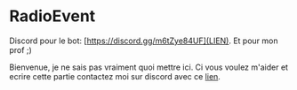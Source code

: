 # RadioEvent
 
 Discord pour le bot: [https://discord.gg/m6tZye84UF](LIEN). Et pour mon prof ;)
 
Bienvenue, je ne sais pas vraiment quoi mettre ici. Ci vous voulez m'aider et ecrire cette partie contactez moi sur discord avec ce [lien](https://discord.gg/SyCAGTMyEN).
